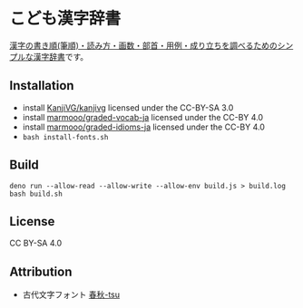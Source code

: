 # こども漢字辞書

[漢字の書き順(筆順)・読み方・画数・部首・用例・成り立ちを調べるためのシンプルな漢字辞書](https://marmooo.github.io/kanji-dict/)です。

## Installation

- install [KanjiVG/kanjivg](https://github.com/KanjiVG/kanjivg) licensed under
  the CC-BY-SA 3.0
- install [marmooo/graded-vocab-ja](https://github.com/marmooo/graded-vocab-ja)
  licensed under the CC-BY 4.0
- install
  [marmooo/graded-idioms-ja](https://github.com/marmooo/graded-idioms-ja)
  licensed under the CC-BY 4.0
- `bash install-fonts.sh`

## Build

```
deno run --allow-read --allow-write --allow-env build.js > build.log
bash build.sh
```

## License

CC BY-SA 4.0

## Attribution

- 古代文字フォント [春秋-tsu](http://www.tarojiro.co.jp/kanji/shunju-tsu/)
